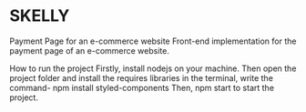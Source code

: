 # SKELLY
Payment Page for an e-commerce website
Front-end implementation for the payment page of an e-commerce website.

How to run the project
Firstly, install nodejs on your machine. Then open the project folder and install the requires libraries in the terminal, write the command- npm install styled-components Then, npm start to start the project.
